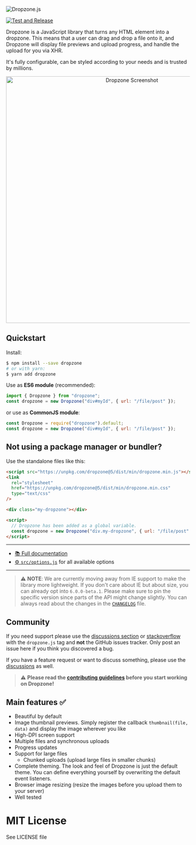 <img alt="Dropzone.js" src="https://raw.githubusercontent.com/dropzone/dropzone/assets/github-logo.svg" />

[![Test and Release](https://github.com/dropzone/dropzone/actions/workflows/test-and-release.yml/badge.svg)](https://github.com/dropzone/dropzone/actions/workflows/test-and-release.yml)

Dropzone is a JavaScript library that turns any HTML element into a dropzone.
This means that a user can drag and drop a file onto it, and Dropzone will
display file previews and upload progress, and handle the upload for you via
XHR.

It's fully configurable, can be styled according to your needs and is trusted by
millions.

<div align="center">
  <img width="674" alt="Dropzone Screenshot" src="https://user-images.githubusercontent.com/133277/138495095-b026cc5c-9458-4e0b-8066-d8a9d0f7e72a.png">
</div>

## Quickstart

Install:

```bash
$ npm install --save dropzone
# or with yarn:
$ yarn add dropzone
```

Use as **ES6 module** (recommended):

```js
import { Dropzone } from "dropzone";
const dropzone = new Dropzone("div#myId", { url: "/file/post" });
```

or use as **CommonJS module**:

```js
const Dropzone = require("dropzone").default;
const dropzone = new Dropzone("div#myId", { url: "/file/post" });
```

## Not using a package manager or bundler?

Use the standalone files like this:

```html
<script src="https://unpkg.com/dropzone@5/dist/min/dropzone.min.js"></script>
<link
  rel="stylesheet"
  href="https://unpkg.com/dropzone@5/dist/min/dropzone.min.css"
  type="text/css"
/>

<div class="my-dropzone"></div>

<script>
  // Dropzone has been added as a global variable.
  const dropzone = new Dropzone("div.my-dropzone", { url: "/file/post" });
</script>
```

---

- [📚 Full documentation](https://docs.dropzone.dev)
- [⚙️ `src/options.js`](https://github.com/dropzone/dropzone/blob/main/src/options.js)
  for all available options

---

> ⚠️ **NOTE**: We are currently moving away from IE support to make the library
> more lightweight. If you don't care about IE but about size, you can already
> opt into `6.0.0-beta.1`. Please make sure to pin the specific version since
> parts of the API might change slightly. You can always read about the changes
> in the [`CHANGELOG`](./CHANGELOG.md) file.

## Community

If you need support please use the [discussions section][discussions] or
[stackoverflow][so] with the `dropzone.js` tag and **not** the GitHub issues
tracker. Only post an issue here if you think you discovered a bug.

If you have a feature request or want to discuss something, please use the
[discussions][] as well.

[discussions]: https://github.com/dropzone/dropzone/discussions
[so]: https://stackoverflow.com/questions/tagged/dropzone.js

> ⚠️ **Please read the [contributing guidelines](CONTRIBUTING.md) before you
> start working on Dropzone!**

## Main features ✅

- Beautiful by default
- Image thumbnail previews. Simply register the callback `thumbnail(file, data)`
  and display the image wherever you like
- High-DPI screen support
- Multiple files and synchronous uploads
- Progress updates
- Support for large files
  - Chunked uploads (upload large files in smaller chunks)
- Complete theming. The look and feel of Dropzone is just the default theme. You
  can define everything yourself by overwriting the default event listeners.
- Browser image resizing (resize the images before you upload them to your
  server)
- Well tested

# MIT License

See LICENSE file
